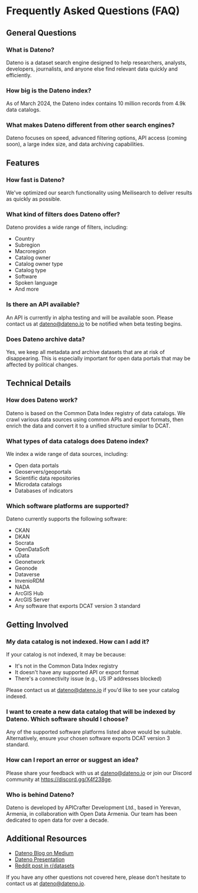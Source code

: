 # Frequently Asked Questions (FAQ)

## General Questions

### What is Dateno?

Dateno is a dataset search engine designed to help researchers, analysts, developers, journalists, and anyone else find relevant data quickly and efficiently.

### How big is the Dateno index?

As of March 2024, the Dateno index contains 10 million records from 4.9k data catalogs.

### What makes Dateno different from other search engines?

Dateno focuses on speed, advanced filtering options, API access (coming soon), a large index size, and data archiving capabilities.

## Features

### How fast is Dateno?

We've optimized our search functionality using Meilisearch to deliver results as quickly as possible.

### What kind of filters does Dateno offer?

Dateno provides a wide range of filters, including:

- Country
- Subregion
- Macroregion
- Catalog owner
- Catalog owner type
- Catalog type
- Software
- Spoken language
- And more

### Is there an API available?

An API is currently in alpha testing and will be available soon. Please contact us at <dateno@dateno.io> to be notified when beta testing begins.

### Does Dateno archive data?

Yes, we keep all metadata and archive datasets that are at risk of disappearing. This is especially important for open data portals that may be affected by political changes.

## Technical Details

### How does Dateno work?

Dateno is based on the Common Data Index registry of data catalogs. We crawl various data sources using common APIs and export formats, then enrich the data and convert it to a unified structure similar to DCAT.

### What types of data catalogs does Dateno index?

We index a wide range of data sources, including:

- Open data portals
- Geoservers/geoportals
- Scientific data repositories
- Microdata catalogs
- Databases of indicators

### Which software platforms are supported?

Dateno currently supports the following software:

- CKAN
- DKAN
- Socrata
- OpenDataSoft
- uData
- Geonetwork
- Geonode
- Dataverse
- InvenioRDM
- NADA
- ArcGIS Hub
- ArcGIS Server
- Any software that exports DCAT version 3 standard

## Getting Involved

### My data catalog is not indexed. How can I add it?

If your catalog is not indexed, it may be because:

- It's not in the Common Data Index registry
- It doesn't have any supported API or export format
- There's a connectivity issue (e.g., US IP addresses blocked)

Please contact us at <dateno@dateno.io> if you'd like to see your catalog indexed.

### I want to create a new data catalog that will be indexed by Dateno. Which software should I choose?

Any of the supported software platforms listed above would be suitable. Alternatively, ensure your chosen software exports DCAT version 3 standard.

### How can I report an error or suggest an idea?

Please share your feedback with us at <dateno@dateno.io> or join our Discord community at <https://discord.gg/X4f238ge>.

### Who is behind Dateno?

Dateno is developed by APICrafter Development Ltd., based in Yerevan, Armenia, in collaboration with Open Data Armenia. Our team has been dedicated to open data for over a decade.

## Additional Resources

- [Dateno Blog on Medium](https://medium.com/dateno)
- [Dateno Presentation](https://www.beautiful.ai/player/-Nrp1JiiypOe1exM-Prl/Dateno-2024-03-Public)
- [Reddit post in r/datasets](https://www.reddit.com/r/datasets/comments/1bdn4om/dateno_a_new_dataset_search_engine)

If you have any other questions not covered here, please don't hesitate to contact us at <dateno@dateno.io>.
